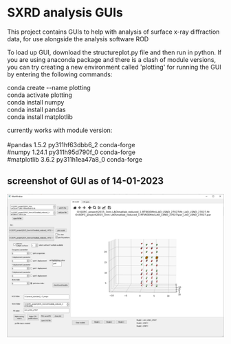 # SXRD analysis GUIs
This project contains GUIs to help with analysis of surface x-ray diffraction data, for use alongside the analysis software ROD

To load up GUI, download the structureplot.py file and then run in python. 
If you are using anaconda package and there is a clash of module versions, you can try creating a new environment called 'plotting' for running the GUI by entering the following commands:

conda create --name plotting <br />
conda activate plotting<br />
conda install numpy<br />
conda install pandas<br />
conda install matplotlib<br />


currently works with module version:<br />
<br />
#pandas                    1.5.2           py311hf63dbb6_2    conda-forge<br />
#numpy                     1.24.1          py311h95d790f_0    conda-forge<br />
#matplotlib                3.6.2           py311h1ea47a8_0    conda-forge<br />


## screenshot of GUI as of 14-01-2023
![Alt text](/sxrdstructgui.png?raw=true "Optional Title")
